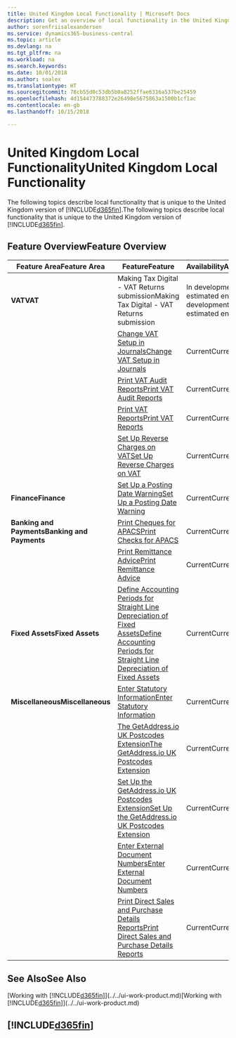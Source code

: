 ```yaml
---
title: United Kingdom Local Functionality | Microsoft Docs
description: Get an overview of local functionality in the United Kingdom version of Business Central.
author: sorenfriisalexandersen
ms.service: dynamics365-business-central
ms.topic: article
ms.devlang: na
ms.tgt_pltfrm: na
ms.workload: na
ms.search.keywords: 
ms.date: 10/01/2018
ms.author: soalex
ms.translationtype: HT
ms.sourcegitcommit: 78cb55d0c53db5b0a8252ffae6316a537be25459
ms.openlocfilehash: 4d154473788372e26498e5675863a1500b1cf1ac
ms.contentlocale: en-gb
ms.lasthandoff: 10/15/2018

---
```

# <a name="united-kingdom-local-functionality"></a><span data-ttu-id="05908-103">United Kingdom Local Functionality</span><span class="sxs-lookup"><span data-stu-id="05908-103">United Kingdom Local Functionality</span></span>
<span data-ttu-id="05908-104">The following topics describe local functionality that is unique to the United Kingdom version of [!INCLUDE[d365fin](../../includes/d365fin_md.md)].</span><span class="sxs-lookup"><span data-stu-id="05908-104">The following topics describe local functionality that is unique to the United Kingdom version of [!INCLUDE[d365fin](../../includes/d365fin_md.md)].</span></span>  

## <a name="feature-overview"></a><span data-ttu-id="05908-105">Feature Overview</span><span class="sxs-lookup"><span data-stu-id="05908-105">Feature Overview</span></span>


|<span data-ttu-id="05908-106">Feature Area</span><span class="sxs-lookup"><span data-stu-id="05908-106">Feature Area</span></span>|<span data-ttu-id="05908-107">Feature</span><span class="sxs-lookup"><span data-stu-id="05908-107">Feature</span></span>|<span data-ttu-id="05908-108">Availability</span><span class="sxs-lookup"><span data-stu-id="05908-108">Availability</span></span>|
|------------|-------|------------|
|<span data-ttu-id="05908-109">**VAT**</span><span class="sxs-lookup"><span data-stu-id="05908-109">**VAT**</span></span>|<span data-ttu-id="05908-110">Making Tax Digital - VAT Returns submission</span><span class="sxs-lookup"><span data-stu-id="05908-110">Making Tax Digital - VAT Returns submission</span></span>|<span data-ttu-id="05908-111">In development, estimated end 2018</span><span class="sxs-lookup"><span data-stu-id="05908-111">In development, estimated end 2018</span></span>|
||[<span data-ttu-id="05908-112">Change VAT Setup in Journals</span><span class="sxs-lookup"><span data-stu-id="05908-112">Change VAT Setup in Journals</span></span>](how-to-change-vat-setup-in-journals.md)|<span data-ttu-id="05908-113">Current</span><span class="sxs-lookup"><span data-stu-id="05908-113">Current</span></span>|
||[<span data-ttu-id="05908-114">Print VAT Audit Reports</span><span class="sxs-lookup"><span data-stu-id="05908-114">Print VAT Audit Reports</span></span>](how-to-print-vat-audit-reports.md)|<span data-ttu-id="05908-115">Current</span><span class="sxs-lookup"><span data-stu-id="05908-115">Current</span></span>|
||[<span data-ttu-id="05908-116">Print VAT Reports</span><span class="sxs-lookup"><span data-stu-id="05908-116">Print VAT Reports</span></span>](how-to-print-vat-reports.md)|<span data-ttu-id="05908-117">Current</span><span class="sxs-lookup"><span data-stu-id="05908-117">Current</span></span>|
||[<span data-ttu-id="05908-118">Set Up Reverse Charges on VAT</span><span class="sxs-lookup"><span data-stu-id="05908-118">Set Up Reverse Charges on VAT</span></span>](how-to-set-up-reverse-charges-on-vat.md)|<span data-ttu-id="05908-119">Current</span><span class="sxs-lookup"><span data-stu-id="05908-119">Current</span></span>|
|<span data-ttu-id="05908-120">**Finance**</span><span class="sxs-lookup"><span data-stu-id="05908-120">**Finance**</span></span>|[<span data-ttu-id="05908-121">Set Up a Posting Date Warning</span><span class="sxs-lookup"><span data-stu-id="05908-121">Set Up a Posting Date Warning</span></span>](how-to-set-up-a-posting-date-warning.md)|<span data-ttu-id="05908-122">Current</span><span class="sxs-lookup"><span data-stu-id="05908-122">Current</span></span>|
|<span data-ttu-id="05908-123">**Banking and Payments**</span><span class="sxs-lookup"><span data-stu-id="05908-123">**Banking and Payments**</span></span>|[<span data-ttu-id="05908-124">Print Cheques for APACS</span><span class="sxs-lookup"><span data-stu-id="05908-124">Print Checks for APACS</span></span>](how-to-print-checks-for-apacs.md)|<span data-ttu-id="05908-125">Current</span><span class="sxs-lookup"><span data-stu-id="05908-125">Current</span></span>|
||[<span data-ttu-id="05908-126">Print Remittance Advice</span><span class="sxs-lookup"><span data-stu-id="05908-126">Print Remittance Advice</span></span>](how-to-print-remittance-advice.md)|<span data-ttu-id="05908-127">Current</span><span class="sxs-lookup"><span data-stu-id="05908-127">Current</span></span>|
|<span data-ttu-id="05908-128">**Fixed Assets**</span><span class="sxs-lookup"><span data-stu-id="05908-128">**Fixed Assets**</span></span>|[<span data-ttu-id="05908-129">Define Accounting Periods for Straight Line Depreciation of Fixed Assets</span><span class="sxs-lookup"><span data-stu-id="05908-129">Define Accounting Periods for Straight Line Depreciation of Fixed Assets</span></span>](how-to-define-accounting-periods-for-straight-line-depreciation-of-fixed-assets.md)|<span data-ttu-id="05908-130">Current</span><span class="sxs-lookup"><span data-stu-id="05908-130">Current</span></span>|
|<span data-ttu-id="05908-131">**Miscellaneous**</span><span class="sxs-lookup"><span data-stu-id="05908-131">**Miscellaneous**</span></span>|[<span data-ttu-id="05908-132">Enter Statutory Information</span><span class="sxs-lookup"><span data-stu-id="05908-132">Enter Statutory Information</span></span>](how-to-enter-statutory-information.md)|<span data-ttu-id="05908-133">Current</span><span class="sxs-lookup"><span data-stu-id="05908-133">Current</span></span>|
||[<span data-ttu-id="05908-134">The GetAddress.io UK Postcodes Extension</span><span class="sxs-lookup"><span data-stu-id="05908-134">The GetAddress.io UK Postcodes Extension</span></span>](ui-extensions-getaddressio.md)|<span data-ttu-id="05908-135">Current</span><span class="sxs-lookup"><span data-stu-id="05908-135">Current</span></span>|
||[<span data-ttu-id="05908-136">Set Up the GetAddress.io UK Postcodes Extension</span><span class="sxs-lookup"><span data-stu-id="05908-136">Set Up the GetAddress.io UK Postcodes Extension</span></span>](uk-setup-postal-code-service.md)|<span data-ttu-id="05908-137">Current</span><span class="sxs-lookup"><span data-stu-id="05908-137">Current</span></span>|
||[<span data-ttu-id="05908-138">Enter External Document Numbers</span><span class="sxs-lookup"><span data-stu-id="05908-138">Enter External Document Numbers</span></span>](how-to-enter-external-document-numbers.md)|<span data-ttu-id="05908-139">Current</span><span class="sxs-lookup"><span data-stu-id="05908-139">Current</span></span>|
||[<span data-ttu-id="05908-140">Print Direct Sales and Purchase Details Reports</span><span class="sxs-lookup"><span data-stu-id="05908-140">Print Direct Sales and Purchase Details Reports</span></span>](how-to-print-direct-sales-and-purchase-details-reports.md)|<span data-ttu-id="05908-141">Current</span><span class="sxs-lookup"><span data-stu-id="05908-141">Current</span></span>|

## <a name="see-also"></a><span data-ttu-id="05908-142">See Also</span><span class="sxs-lookup"><span data-stu-id="05908-142">See Also</span></span>
<span data-ttu-id="05908-143">[Working with [!INCLUDE[d365fin](../../includes/d365fin_md.md)]](../../ui-work-product.md)</span><span class="sxs-lookup"><span data-stu-id="05908-143">[Working with [!INCLUDE[d365fin](../../includes/d365fin_md.md)]](../../ui-work-product.md)</span></span>  

## [!INCLUDE[d365fin](../../includes/free_trial_md.md)]  


